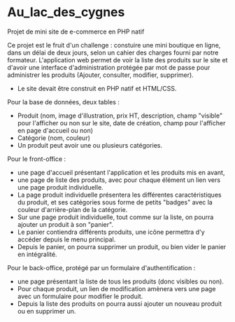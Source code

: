 # Au_lac_des_cygnes
Projet de mini site de e-commerce en PHP natif

Ce projet est le fruit d'un challenge : constuire une mini boutique en ligne, dans un délai de deux jours, 
selon un cahier des charges fourni par notre formateur.
L'application web permet de voir la liste des produits sur le site et d'avoir une interface d'administration protégée par mot de passe 
pour administrer les produits (Ajouter, consulter, modifier, supprimer). 

- Le site devait être construit en PHP natif et HTML/CSS.

Pour la base de données, deux tables : 
- Produit (nom, image d'illustration, prix HT, description, champ "visible" pour l'afficher ou non sur le site, date de création, champ pour l'afficher en page d'accueil ou non) 
- Catégorie (nom, couleur)
- Un produit peut avoir une ou plusieurs catégories.

Pour le front-office :
- une page d'accueil présentant l'application et les produits mis en avant, 
- une page de liste des produits, avec pour chaque élément un lien vers une page produit individuelle. 
- La page produit individuelle présentera les différentes caractéristiques du produit, et ses catégories sous forme de petits "badges" avec la couleur d'arrière-plan de la catégorie. 
- Sur une page produit individuelle, tout comme sur la liste, on pourra ajouter un produit à son "panier". 
- Le panier contiendra différents produits, une icône permettra d'y accéder depuis le menu principal. 
- Depuis le panier, on pourra supprimer un produit, ou bien vider le panier en intégralité. 

Pour le back-office, protégé par un formulaire d'authentification :
- une page présentant la liste de tous les produits (donc visibles ou non). 
- Pour chaque produit, un lien de modification amènera vers une page avec un formulaire pour modifier le produit. 
- Depuis la liste des produits on pourra aussi ajouter un nouveau produit ou en supprimer un.



